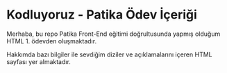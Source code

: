# Kodluyoruz - Patika Ödev İçeriği
Merhaba, bu repo Patika Front-End eğitimi doğrultusunda yapmış olduğum HTML 1. ödevden oluşmaktadır. 

Hakkımda bazı bilgiler ile sevdiğim diziler ve açıklamalarını içeren HTML sayfası yer almaktadır.